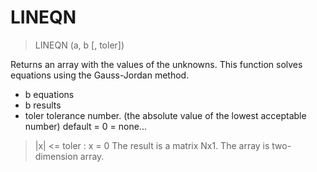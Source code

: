 # LINEQN

> LINEQN (a, b [, toler])

Returns an array with the values of the unknowns. This function solves equations using the Gauss-Jordan method.


* b equations
* b results
* toler tolerance number. (the absolute value of the lowest acceptable number) default = 0 = none...
> |x| <= toler : x = 0
The result is a matrix Nx1. The array is two-dimension array.

